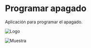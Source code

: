 # Programar apagado
Aplicación para programar el apagado.

![Logo](https://user-images.githubusercontent.com/54257745/181864339-c74ef71c-d05b-41fd-9d65-2f2ba0e35b0d.png)

![Muestra](https://user-images.githubusercontent.com/54257745/181864007-b2652c94-aa03-4d10-99a3-1c5fd77c8ce3.png)

